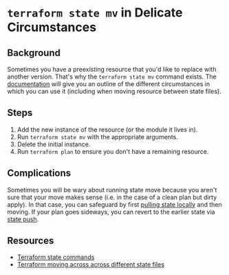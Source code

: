 # `terraform state mv` in Delicate Circumstances

## Background

Sometimes you have a preexisting resource that you'd like to replace with another version. That's why the `terraform state mv` command exists. The [documentation](https://www.terraform.io/docs/commands/state/mv.html) will give you an outline of the different circumstances in which you can use it (including when moving resource between state files).

## Steps

1. Add the new instance of the resource (or the module it lives in).
1. Run `terraform state mv` with the appropriate arguments.
1. Delete the initial instance.
1. Run `terraform plan` to ensure you don't have a remaining resource.

## Complications

Sometimes you will be wary about running state move because you aren't sure that your move makes sense (i.e. in the case of a clean plan but dirty apply). In that case, you can safeguard by first [pulling state locally](https://www.terraform.io/docs/commands/state/pull.html) and then moving. If your plan goes sideways, you can revert to the earlier state via [state push](https://www.terraform.io/docs/commands/state/push.html).

## Resources

* [Terraform state commands](https://www.terraform.io/docs/commands/state/index.html)
* [Terraform moving across across different state files](https://medium.com/@lynnlin827/moving-terraform-resources-states-from-one-remote-state-to-another-c76f8b76a996)

